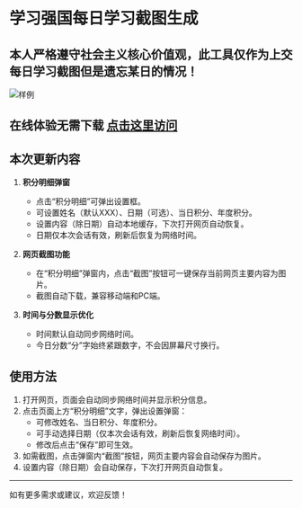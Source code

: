 # 学习强国每日学习截图生成
## 本人严格遵守社会主义核心价值观，此工具仅作为上交每日学习截图但是遗忘某日的情况！

![样例](assets/README/1.png "实例")

## 在线体验无需下载 [点击这里访问](https://gaziwang.github.io/XXQG/)

## 本次更新内容

1. **积分明细弹窗**
   - 点击“积分明细”可弹出设置框。
   - 可设置姓名（默认XXX）、日期（可选）、当日积分、年度积分。
   - 设置内容（除日期）自动本地缓存，下次打开网页自动恢复。
   - 日期仅本次会话有效，刷新后恢复为网络时间。

2. **网页截图功能**
   - 在“积分明细”弹窗内，点击“截图”按钮可一键保存当前网页主要内容为图片。
   - 截图自动下载，兼容移动端和PC端。

3. **时间与分数显示优化**
   - 时间默认自动同步网络时间。
   - 今日分数“分”字始终紧跟数字，不会因屏幕尺寸换行。

## 使用方法

1. 打开网页，页面会自动同步网络时间并显示积分信息。
2. 点击页面上方“积分明细”文字，弹出设置弹窗：
   - 可修改姓名、当日积分、年度积分。
   - 可手动选择日期（仅本次会话有效，刷新后恢复网络时间）。
   - 修改后点击“保存”即可生效。
3. 如需截图，点击弹窗内“截图”按钮，网页主要内容会自动保存为图片。
4. 设置内容（除日期）会自动保存，下次打开网页自动恢复。

---
如有更多需求或建议，欢迎反馈！
